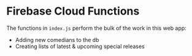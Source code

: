 # Firebase Cloud Functions

The functions in `index.js` perform the bulk of the work in this web app:

- Adding new comedians to the db
- Creating lists of latest & upcoming special releases
